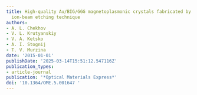 ```yaml
---
title: High-quality Au/BIG/GGG magnetoplasmonic crystals fabricated by a combined
  ion-beam etching technique
authors:
- A. L. Chekhov
- V. L. Krutyanskiy
- V. A. Ketsko
- A. I. Stognij
- T. V. Murzina
date: '2015-01-01'
publishDate: '2025-03-14T15:51:12.547116Z'
publication_types:
- article-journal
publication: '*Optical Materials Express*'
doi: '10.1364/OME.5.001647 '
---
```

